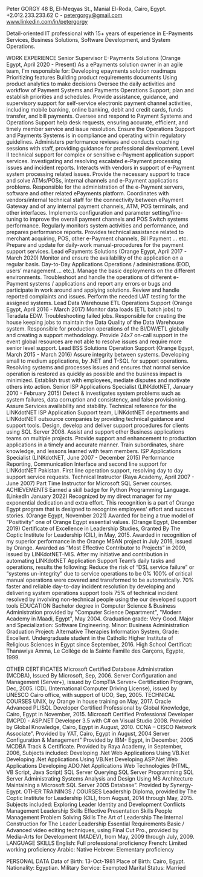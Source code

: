 Peter GORGY
48 B, El-Meqyas St., Manial El-Roda, Cairo, Egypt.
+2.012.233.233.62 C - petergorgy@gmail.com
www.linkedin.com/in/petergorgy


Detail-oriented IT professional with 15+ years of experience in E-Payments Services, Business Solutions, Software Development, and System Operations.

WORK EXPERIENCE
    Senior Supervisor E-Payments Solutions (Orange Egypt, April 2020 - Present)
        As a ePayments solution owner in an agile team, I'm responsible for:
            Developing epayments solution roadmaps
            Prioritizing features
            Building product requirements documents
            Using product analytics to make decisions
        Oversee the daily activities and workflow of Payment Systems and Payments Operations Support; plan and establish priorities and schedules.
        Provide assistance, guidance, and supervisory support for self-service electronic payment channel activities, including mobile banking, online banking, debit and credit cards, funds transfer, and bill payments.
        Oversee and respond to Payment Systems and Operations Support help desk requests, ensuring accurate, efficient, and timely member service and issue resolution.
        Ensure the Operations Support and Payments Systems is in compliance and operating within regulatory guidelines.
        Administers performance reviews and conducts coaching sessions with staff, providing guidance for professional development.
        Level II technical support for complex or sensitive e-Payment application support services.
        Investigating and resolving escalated e-Payment processing issues and incident reports.
        Interacts with vendors in support of e-Payment system processing related issues.
        Provide the necessary support to trace and solve ATMs/POSs, internal channels and e-Payment applications problems.
        Responsible for the administration of the e-Payment servers, software and other related ePayments platform.
        Coordinates with vendors/internal technical staff for the connectivity between ePayment Gateway and of any internal payment channels, ATM, POS terminals, and other interfaces.
        Implements configuration and parameter setting/fine-tuning to improve the overall payment channels and POS Switch systems performance.
        Regularly monitors system activities and performance, and prepares performance reports.
        Provides technical assistance related to merchant acquiring, POS, other e-Payment channels, Bill Payment ... etc.
        Prepare and update for daily-work manual-procedures for the payment support services.
    Lead ePayments Solutions (Orange Egypt, April 2017 - March 2020)
Monitor and ensure the availability of the application on a regular basis.
Day-to-Day Applications Operations / administrations (EOD, users’ management … etc.).
Manage the basic deployments on the different environments.
Troubleshoot and handle the operations of different e-Payment systems / applications and report any errors or bugs and participate in work around and applying solutions.
Review and handle reported complaints and issues.
Perform the needed UAT testing for the assigned systems.
Lead Data Warehouse ETL Operations Support (Orange Egypt, April 2016 - March 2017)
Monitor data loads (ETL batch jobs) to Teradata EDW.
Troubleshooting failed jobs.
Responsible for creating the house keeping jobs to maintain the Data Quality of the Data Warehouse system.
Responsible for production operations of the BI/DW/ETL globally and creating a support methodology.
Provide 24x7 on-call support in the event global resources are not able to resolve issues and require more senior level support.
Lead BSS Solutions Operation Support (Orange Egypt, March 2015 - March 2016)
Assure integrity between systems.
Developing small to medium applications, by .NET and T-SQL for support operations.
Resolving systems and processes issues and ensures that normal service operation is restored as quickly as possible and the business impact is minimized.
Establish trust with employees, mediate disputes and motivate others into action.
Senior ISP Applications Specialist (LINKdotNET, January 2010 - February 2015)
Detect & investigates system problems such as system failures, data corruption and consistency, and false provisioning.
Assure Services availability and stability.
Technical reference for the LINKdotNET ISP Application Support team, LINKdotNET departments and LINKdotNET outsource companies by providing technical guidance and support tools.
Design, develop and deliver support procedures for clients using SQL Server 2008.
Assist and support other Business applications teams on multiple projects.
Provide support and enhancement to production applications in a timely and accurate manner.
Train subordinates, share knowledge, and lessons learned with team members.
ISP Applications Specialist (LINKdotNET, June 2007 - December 2015)
Performance Reporting, Communication Interface and second line support for LINKdotNET Pakistan.
First line operation support, resolving day to day support service requests.
Technical Instructor (Raya Academy, April 2007 - June 2007)
Part Time Instructor for Microsoft SQL Server courses.
ACHIEVEMENTS
Earned a skill badge for Python Programming Language. (LinkedIn January 2022) 
Recognized by my direct manager for my exponential dedication and extra effort.
This recognition is a part of Orange Egypt program that is designed to recognize employees' effort and success stories. (Orange Egypt, November 2021)
Awarded for being a true model of "Positivity" one of Orange Egypt essential values. (Orange Egypt, December 2019)
Certificate of Excellence in Leadership Studies, Granted By The Coptic Institute for Leadership (CIL), in May, 2015.
Awarded in recognition of my superior performance in the Orange MSAN project in July 2016, issued by Orange.
Awarded as “Most Effective Contributor to Projects” in 2009, issued by LINKdotNET-MIS.
After my initiative and contribution in automating LINKdotNET Application Support Team’s daily tasks and operations, results the following:
Reduce the risk of “DSL service failure” or “systems un-integrity” due to service operations to be 0%
100% of critical manual operations were covered and transformed to be automatically.
70% faster and reliable day-to-day incident resolution by developing and delivering system operations support tools
75% of technical incident resolved by involving non-technical people using the our developed support tools 
EDUCATION
Bachelor degree in Computer Science & Business Administration provided by "Computer Science Department", "Modern Academy in Maadi, Egypt", May 2004.
Graduation grade: Very Good.
Major and Specialization: Software Engineering.
Minor:  Business Administration
Graduation Project: Alternative Therapies Information System, Grade: Excellent.
Undergraduate student in the Catholic Higher Institute of Religious Sciences in Egypt since September, 2016.
High School Certificat: Thanawiya Amma, Le Collège de la Sainte Famille des Garçons, Egypte, 1999.

OTHER CERTIFICATES
Microsoft Certified Database Administration (MCDBA), Issued By Microsoft, Sep, 2006.
Server Configuration and Management (Server+), issued by CompTIA Server+ Certification Program, Dec, 2005.
ICDL (International Computer Driving License), issued by UNESCO Cairo office, with support of UCO, Sep, 2005.
TECHNICAL COURSES
UNIX, by Orange in house training on May, 2017.
Oracle Advanced PL/SQL Developer Certified Professional by Global Knowledge, Cairo, Egypt in November, 2015.
Microsoft Certified Professional Developer (MCPD) - ASP.NET Developer 3.5 with C# on Visual Studio 2008. Provided by Global Knowledge, Cairo, Egypt in August, 2010.
CCNA – CISCO Network Associate".  Provided by YAT, Cairo, Egypt in August, 2004
Server Configuration & Management" Provided by IBM- Egypt, in December, 2005
MCDBA Track & Certificate. Provided by Raya Academy, in September, 2006, Subjects included:
Developing .Net Web Applications Using VB.Net
Developing .Net Applications Using VB.Net
Developing ASP.Net Web Applications
Developing ADO.Net Applications
Web Technologies (HTML, VB Script, Java Script)
SQL Server Querying SQL Server Programming
SQL Server Administrating
Systems Analysis and Design Using MS Architecture
Maintaining a Microsoft SQL Server 2005 Database”. Provided by Synergy-Egypt.
OTHER TRAININGS / COURSES
Leadership Diploma, provided by The Coptic Institute for Leadership (CIL), from August, 2014 through May, 2015. Subjects included:
Exploring Leader Identity and Development
Conflicts Management
Leadership Skills
Effective Presentation Skills
People Management
Problem Solving Skills
The Art of Leadership
The Internal Construction for The Leader
Leadership Essential Requirements
Basic / Advanced video editing techniques, using Final Cut Pro., provided by Media-Arts for Development  (MADEV), from May, 2009 through July, 2009.
LANGUAGE SKILLS
English: Full professional proficiency
French:  Limited working proficiency
Arabic:   Native
Hebrew: Elementary proficiency

PERSONAL DATA
Data of Birth: 13-Oct-1981
Place of Birth: Cairo, Egypt.
Nationality: Egyptian.
Military Service: Exempted
Marital Status: Married